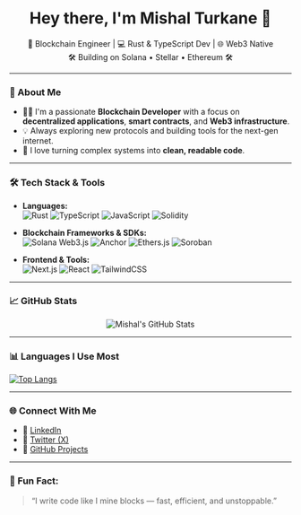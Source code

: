 <h1 align="center">Hey there, I'm Mishal Turkane 👋</h1>

<p align="center">
  🚀 Blockchain Engineer | 💻 Rust & TypeScript Dev | 🌐 Web3 Native <br>
  🛠️ Building on Solana • Stellar • Ethereum 🛠️
</p>

---

### 🧠 About Me

- 🧑‍💻 I'm a passionate **Blockchain Developer** with a focus on **decentralized applications**, **smart contracts**, and **Web3 infrastructure**.
- 💡 Always exploring new protocols and building tools for the next-gen internet.
- 🔗 I love turning complex systems into **clean, readable code**.

---

### 🛠️ Tech Stack & Tools

- **Languages:**  
  ![Rust](https://img.shields.io/badge/-Rust-000?style=flat&logo=rust) 
  ![TypeScript](https://img.shields.io/badge/-TypeScript-3178C6?style=flat&logo=typescript&logoColor=white) 
  ![JavaScript](https://img.shields.io/badge/-JavaScript-F7DF1E?style=flat&logo=javascript&logoColor=000)
  ![Solidity](https://img.shields.io/badge/-Solidity-363636?style=flat&logo=solidity)

- **Blockchain Frameworks & SDKs:**  
  ![Solana Web3.js](https://img.shields.io/badge/-Solana%20Web3.js-3a0ca3?style=flat&logo=solana&logoColor=white)
  ![Anchor](https://img.shields.io/badge/-Anchor-E5007D?style=flat&logo=anchor&logoColor=white)
  ![Ethers.js](https://img.shields.io/badge/-Ethers.js-4c51bf?style=flat)
  ![Soroban](https://img.shields.io/badge/-Soroban-000000?style=flat&logo=stellar&logoColor=white)

- **Frontend & Tools:**  
  ![Next.js](https://img.shields.io/badge/-Next.js-000000?style=flat&logo=next.js)
  ![React](https://img.shields.io/badge/-React-61DAFB?style=flat&logo=react&logoColor=000)
  ![TailwindCSS](https://img.shields.io/badge/-Tailwind-06B6D4?style=flat&logo=tailwind-css)

---

### 📈 GitHub Stats

<p align="center">
  <img src="https://github-readme-stats.vercel.app/api?username=mishalturkane&show_icons=true&theme=tokyonight" alt="Mishal's GitHub Stats" />
</p>

---
### 📊 Languages I Use Most

[![Top Langs](https://github-readme-stats.vercel.app/api/top-langs/?username=mishalturkane&layout=compact&theme=radical)](https://github.com/anuraghazra/github-readme-stats)

---

### 🌐 Connect With Me

- 💼 [LinkedIn](https://www.linkedin.com/in/mishalturkane/)
- 🧵 [Twitter (X)](https://twitter.com/mishalturkane)
- 🧪 [GitHub Projects](https://github.com/mishalturkane)

---

### 🧿 Fun Fact:

> “I write code like I mine blocks — fast, efficient, and unstoppable.”

